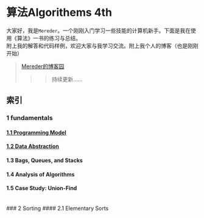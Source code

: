 算法Algorithems 4th
====
大家好，我是`Mereder`。一个刚刚入门学习一些技能的计算机新手。下面是我在使用《算法》一书的练习与总结。<br>
附上我的解答和代码样例，欢迎大家与我学习交流。附上我个人的博客（也是刚刚开始）<br>

>[Mereder的博客园](http://www.cnblogs.com/mereder/ "Mereder的博客园") <br>
>>>持续更新......<br>


索引
----

### 1 fundamentals
#### [1.1 Programming Model](https://github.com/Mereder/Algorithms_4th/tree/master/src/com/mereder/Algs_Exercise/Exercises1_1 )  <br />
#### [1.2 Data Abstraction](https://github.com/Mereder/Algorithms_4th/tree/master/src/com/mereder/Algs_Exercise/Exercises1_2 ) <br />
#### 1.3 Bags, Queues, and Stacks <br>
#### 1.4 Analysis of Algorithms
#### 1.5 Case Study: Union-Find
<br />
### 2 Sorting
#### 2.1 Elementary Sorts
